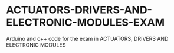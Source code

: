 # ACTUATORS-DRIVERS-AND-ELECTRONIC-MODULES-EXAM
Arduino and c++ code for the exam in ACTUATORS, DRIVERS AND ELECTRONIC MODULES
